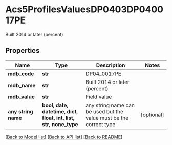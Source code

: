 # Acs5ProfilesValuesDP0403DP040017PE

Built 2014 or later (percent)

## Properties
Name | Type | Description | Notes
------------ | ------------- | ------------- | -------------
**mdb_code** | **str** | DP04_0017PE | 
**mdb_name** | **str** | Built 2014 or later (percent) | 
**mdb_value** | **str** | Field value | 
**any string name** | **bool, date, datetime, dict, float, int, list, str, none_type** | any string name can be used but the value must be the correct type | [optional]

[[Back to Model list]](../README.md#documentation-for-models) [[Back to API list]](../README.md#documentation-for-api-endpoints) [[Back to README]](../README.md)



